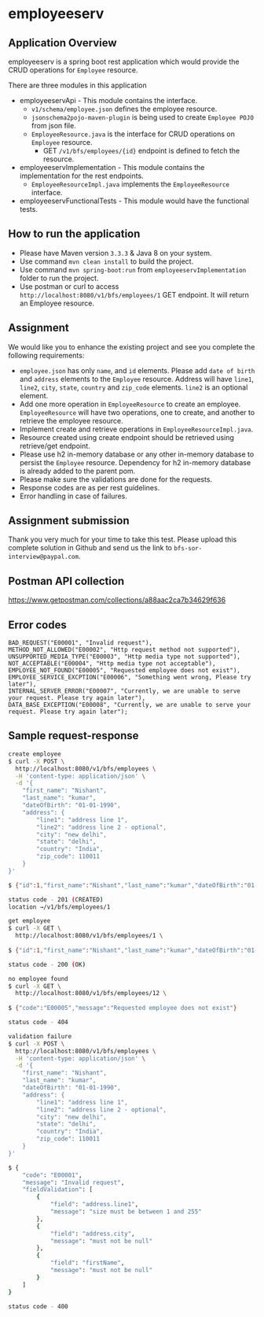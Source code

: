 # employeeserv

## Application Overview
employeeserv is a spring boot rest application which would provide the CRUD operations for `Employee` resource.

There are three modules in this application
- employeeservApi - This module contains the interface.
	- `v1/schema/employee.json` defines the employee resource.
	- `jsonschema2pojo-maven-plugin` is being used to create `Employee POJO` from json file.
	- `EmployeeResource.java` is the interface for CRUD operations on `Employee` resource.
		- GET `/v1/bfs/employees/{id}` endpoint is defined to fetch the resource.
- employeeservImplementation - This module contains the implementation for the rest endpoints.
	- `EmployeeResourceImpl.java` implements the `EmployeeResource` interface.
- employeeservFunctionalTests - This module would have the functional tests.

## How to run the application
- Please have Maven version `3.3.3` & Java 8 on your system.
- Use command `mvn clean install` to build the project.
- Use command `mvn spring-boot:run` from `employeeservImplementation` folder to run the project.
- Use postman or curl to access `http://localhost:8080/v1/bfs/employees/1` GET endpoint. It will return an Employee resource.

## Assignment
We would like you to enhance the existing project and see you complete the following requirements:

- `employee.json` has only `name`, and `id` elements. Please add `date of birth` and `address` elements to the `Employee` resource. Address will have `line1`, `line2`, `city`, `state`, `country` and `zip_code` elements. `line2` is an optional element.
- Add one more operation in `EmployeeResource` to create an employee. `EmployeeResource` will have two operations, one to create, and another to retrieve the employee resource.
- Implement create and retrieve operations in `EmployeeResourceImpl.java`.
- Resource created using create endpoint should be retrieved using retrieve/get endpoint.
- Please use h2 in-memory database or any other in-memory database to persist the `Employee` resource. Dependency for h2 in-memory database is already added to the parent pom.
- Please make sure the validations are done for the requests.
- Response codes are as per rest guidelines.
- Error handling in case of failures.

## Assignment submission
Thank you very much for your time to take this test. Please upload this complete solution in Github and send us the link to `bfs-sor-interview@paypal.com`.

## Postman API collection
https://www.getpostman.com/collections/a88aac2ca7b34629f636

## Error codes
    BAD_REQUEST("E00001", "Invalid request"),
    METHOD_NOT_ALLOWED("E00002", "Http request method not supported"),
    UNSUPPORTED_MEDIA_TYPE("E00003", "Http media type not supported"),
    NOT_ACCEPTABLE("E00004", "Http media type not acceptable"),
    EMPLOYEE_NOT_FOUND("E00005", "Requested employee does not exist"),
    EMPLOYEE_SERVICE_EXCPTION("E00006", "Something went wrong, Please try later"),
    INTERNAL_SERVER_ERROR("E00007", "Currently, we are unable to serve your request. Please try again later"),
    DATA_BASE_EXCEPTION("E00008", "Currently, we are unable to serve your request. Please try again later");
    
    
## Sample request-response
```bash
create employee
$ curl -X POST \
  http://localhost:8080/v1/bfs/employees \
  -H 'content-type: application/json' \
  -d '{
    "first_name": "Nishant",
    "last_name": "kumar",
    "dateOfBirth": "01-01-1990",
    "address": {
        "line1": "address line 1",
        "line2": "address line 2 - optional",
        "city": "new delhi",
        "state": "delhi",
        "country": "India",
        "zip_code": 110011
    }
}'

$ {"id":1,"first_name":"Nishant","last_name":"kumar","dateOfBirth":"01-01-1990","address":{"line1":"address line 1","line2":"address line 2 - optional","city":"new delhi","state":"delhi","country":"India","zip_code":110011}}

status code - 201 (CREATED)
location →/v1/bfs/employees/1
```
```bash
get employee
$ curl -X GET \
  http://localhost:8080/v1/bfs/employees/1 \
  
$ {"id":1,"first_name":"Nishant","last_name":"kumar","dateOfBirth":"01-01-1990","address":{"line1":"address line 1","line2":"address line 2 - optional","city":"new delhi","state":"delhi","country":"India","zip_code":110011}}

status code - 200 (OK)
```


```bash
no employee found
$ curl -X GET \
  http://localhost:8080/v1/bfs/employees/12 \
  
$ {"code":"E00005","message":"Requested employee does not exist"}  

status code - 404
```

```bash
validation failure
$ curl -X POST \
  http://localhost:8080/v1/bfs/employees \
  -H 'content-type: application/json' \
  -d '{
    "first_name": "Nishant",
    "last_name": "kumar",
    "dateOfBirth": "01-01-1990",
    "address": {
        "line1": "address line 1",
        "line2": "address line 2 - optional",
        "city": "new delhi",
        "state": "delhi",
        "country": "India",
        "zip_code": 110011
    }
}'

$ {
    "code": "E00001",
    "message": "Invalid request",
    "fieldValidation": [
        {
            "field": "address.line1",
            "message": "size must be between 1 and 255"
        },
        {
            "field": "address.city",
            "message": "must not be null"
        },
        {
            "field": "firstName",
            "message": "must not be null"
        }
    ]
}

status code - 400
```



